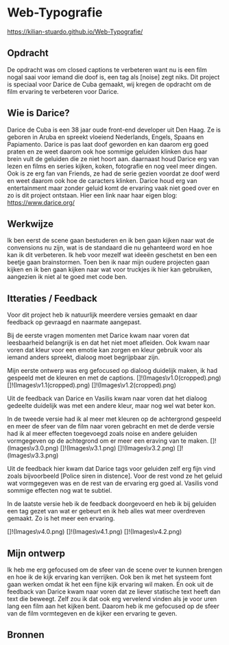 # Web-Typografie
 https://kilian-stuardo.github.io/Web-Typografie/

## Opdracht
De opdracht was om closed captions te verbeteren want nu is een film nogal saai voor iemand die doof is, een tag als [noise] zegt niks.
Dit project is speciaal voor Darice de Cuba gemaakt, wij kregen de opdracht om de film ervaring te verbeteren voor Darice.

## Wie is Darice?
Darice de Cuba is een 38 jaar oude front-end developer uit Den Haag.
Ze is geboren in Aruba en spreekt vloeiend Nederlands, Engels, Spaans en Papiamento.
Darice is pas laat doof geworden en kan daarom erg goed praten en ze weet daarom ook hoe sommige geluiden klinken dus haar brein vult de geluiden die ze niet hoort aan.
daarnaast houd Darice erg van lezen en films en series kijken, koken, fotografie en nog veel meer dingen.
Ook is ze erg fan van Friends, ze had de serie gezien voordat ze doof werd en weet daarom ook hoe de caracters klinken.
Darice houd erg van entertainment maar zonder geluid komt de ervaring vaak niet goed over en zo is dit project ontstaan.
Hier een link naar haar eigen blog: https://www.darice.org/

## Werkwijze
Ik ben eerst de scene gaan bestuderen en ik ben gaan kijken naar wat de convensions nu zijn, wat is de standaard die nu gehanteerd word en hoe kan ik dit verbeteren.
Ik heb voor mezelf wat ideeën geschetst en ben een beetje gaan brainstormen.
Toen ben ik naar mijn oudere projecten gaan kijken en ik ben gaan kijken naar wat voor truckjes ik hier kan gebruiken, aangezien ik niet al te goed met code ben.

## Itteraties / Feedback
Voor dit project heb ik natuurlijk meerdere versies gemaakt en daar feedback op gevraagd en naarmate aangepast.

Bij de eerste vragen momenten met Darice kwam naar voren dat leesbaarheid belangrijk is en dat het niet moet afleiden.
Ook kwam naar voren dat kleur voor een emotie kan zorgen en kleur gebruik voor als iemand anders spreekt, dialoog moet begrijpbaar zijn.

Mijn eerste ontwerp was erg gefocused op dialoog duidelijk maken, ik had gespeeld met de kleuren en met de captions.
[]!(Images\v1.0(cropped).png)
[]!(Images\v1.1(cropped).png)
[]!(Images\v1.2(cropped).png)

Uit de feedback van Darice en Vasilis kwam naar voren dat het dialoog gedeelte duidelijk was met een andere kleur, maar nog wel wat beter kon.

In de tweede versie had ik al meer met kleuren op de achtergrond gespeeld en meer de sfeer van de film naar voren gebracht
en met de derde versie had ik al meer effecten toegevoegd zoals noise en andere geluiden vormgegeven op de achtegrond om er meer een eraving van te maken.
[]!(Images\v3.0.png)
[]!(Images\v3.1.png)
[]!(Images\v3.2.png)
[]!(Images\v3.3.png)

Uit de feedback hier kwam dat Darice tags voor geluiden zelf erg fijn vind zoals bijvoorbeeld [Police siren in distence].
Voor de rest vond ze het geluid wat vormgegeven was en de rest van de ervaring erg goed al. Vasilis vond sommige effecten nog wat te subtiel.

In de laatste versie heb ik de feedback doorgevoerd en heb ik bij geluiden een tag gezet van wat er gebeurt en ik heb alles wat meer overdreven gemaakt.
Zo is het meer een ervaring.

[]!(Images\v4.0.png)
[]!(Images\v4.1.png)
[]!(Images\v4.2.png)


## Mijn ontwerp
Ik heb me erg gefocused om de sfeer van de scene over te kunnen brengen en hoe ik de kijk ervaring kan verrijken.
Ook ben ik met het systeem font gaan werken omdat ik het een fijne kijk ervaring wil maken. En ook uit de feedback van Darice kwam naar voren dat ze liever statische text heeft dan text die beweegt.
Zelf zou ik dat ook erg vervelend vinden als je voor uren lang een film aan het kijken bent. Daarom heb ik me gefocused op de sfeer van de film vormtegeven en de kijker een ervaring te geven.


## Bronnen
